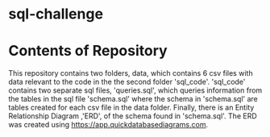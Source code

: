 # sql-challenge

# Contents of Repository 

This repository contains two folders, data, which contains 6 csv files with data relevant to the code in the the second folder 'sql_code'. 'sql_code' contains two separate sql files, 'queries.sql', which queries information from the tables in the sql file 'schema.sql' where the schema in 'schema.sql' are tables created for each csv file in the data folder. Finally, there is an Entity Relationship Diagram ,'ERD', of the schema found in 'schema.sql'.
The ERD was created using https://app.quickdatabasediagrams.com. 
